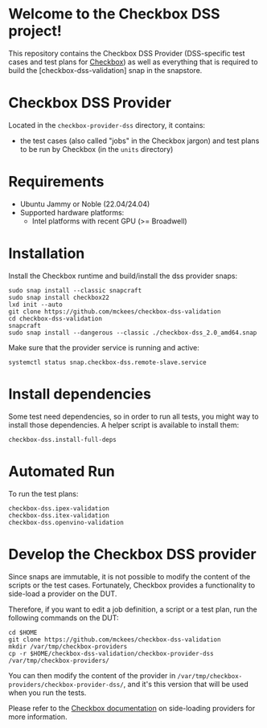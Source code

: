 # Welcome to the Checkbox DSS project!

This repository contains the Checkbox DSS Provider (DSS-specific test cases and test plans for [Checkbox]) as well as everything that is required to build the [checkbox-dss-validation] snap in the snapstore.

# Checkbox DSS Provider

Located in the `checkbox-provider-dss` directory, it contains:

- the test cases (also called "jobs" in the Checkbox jargon) and test plans to be run by Checkbox (in the `units` directory)

# Requirements

- Ubuntu Jammy or Noble (22.04/24.04)
- Supported hardware platforms:
  - Intel platforms with recent GPU (>= Broadwell)

# Installation

Install the Checkbox runtime and build/install the dss provider snaps:

```shell
sudo snap install --classic snapcraft
sudo snap install checkbox22
lxd init --auto
git clone https://github.com/mckees/checkbox-dss-validation
cd checkbox-dss-validation
snapcraft
sudo snap install --dangerous --classic ./checkbox-dss_2.0_amd64.snap
```

Make sure that the provider service is running and active:

```shell
systemctl status snap.checkbox-dss.remote-slave.service
```

# Install dependencies

Some test need dependencies, so in order to run all tests, you might way to install those dependencies.
A helper script is available to install them:

```shell
checkbox-dss.install-full-deps
```

# Automated Run

To run the test plans:

```shell
checkbox-dss.ipex-validation
checkbox-dss.itex-validation
checkbox-dss.openvino-validation
```
# Develop the Checkbox DSS provider

Since snaps are immutable, it is not possible to modify the content of the scripts or the test cases. Fortunately, Checkbox provides a functionality to side-load a provider on the DUT.

Therefore, if you want to edit a job definition, a script or a test plan, run the following commands on the DUT:

```shell
cd $HOME
git clone https://github.com/mckees/checkbox-dss-validation
mkdir /var/tmp/checkbox-providers
cp -r $HOME/checkbox-dss-validation/checkbox-provider-dss /var/tmp/checkbox-providers/
```

You can then modify the content of the provider in `/var/tmp/checkbox-providers/checkbox-provider-dss/`, and it's this version that will be used when you run the tests.

Please refer to the [Checkbox documentation] on side-loading providers for more information.

[Checkbox]: https://checkbox.readthedocs.io/
[Checkbox documentation]: https://checkbox.readthedocs.io/en/latest/side-loading.html

